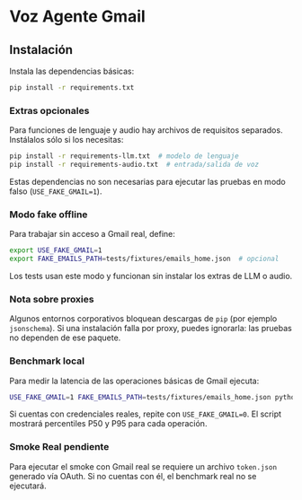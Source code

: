 # Voz Agente Gmail

## Instalación

Instala las dependencias básicas:

```bash
pip install -r requirements.txt
```

### Extras opcionales

Para funciones de lenguaje y audio hay archivos de requisitos separados. Instálalos sólo si los necesitas:

```bash
pip install -r requirements-llm.txt  # modelo de lenguaje
pip install -r requirements-audio.txt  # entrada/salida de voz
```

Estas dependencias no son necesarias para ejecutar las pruebas en modo falso (`USE_FAKE_GMAIL=1`).

### Modo fake offline

Para trabajar sin acceso a Gmail real, define:

```bash
export USE_FAKE_GMAIL=1
export FAKE_EMAILS_PATH=tests/fixtures/emails_home.json  # opcional
```

Los tests usan este modo y funcionan sin instalar los extras de LLM o audio.

### Nota sobre proxies

Algunos entornos corporativos bloquean descargas de `pip` (por ejemplo `jsonschema`).
Si una instalación falla por proxy, puedes ignorarla: las pruebas no dependen de ese paquete.

### Benchmark local

Para medir la latencia de las operaciones básicas de Gmail ejecuta:

```bash
USE_FAKE_GMAIL=1 FAKE_EMAILS_PATH=tests/fixtures/emails_home.json python tools/benchmark_local.py
```

Si cuentas con credenciales reales, repite con `USE_FAKE_GMAIL=0`.
El script mostrará percentiles P50 y P95 para cada operación.

### Smoke Real pendiente

Para ejecutar el smoke con Gmail real se requiere un archivo `token.json` generado vía OAuth.
Si no cuentas con él, el benchmark real no se ejecutará.
